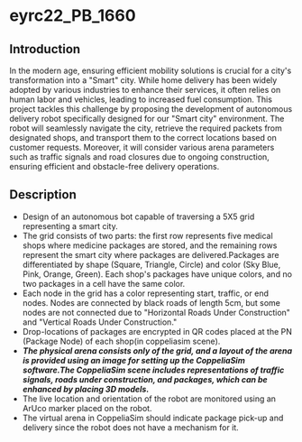 # eyrc22_PB_1660 
## Introduction
In the modern age, ensuring efficient mobility solutions is crucial for a city's transformation into a "Smart" city. While home delivery has been widely adopted by various industries to enhance their services, it often relies on human labor and vehicles, leading to increased fuel consumption. This project tackles this challenge by proposing the development of autonomous delivery robot specifically designed for our "Smart city" environment. The robot will seamlessly navigate the city, retrieve the required packets from designated shops, and transport them to the correct locations based on customer requests. Moreover, it will consider various arena parameters such as traffic signals and road closures due to ongoing construction, ensuring efficient and obstacle-free delivery operations.

## Description
- Design of an autonomous bot capable of traversing a 5X5 grid representing a smart city.
- The grid consists of two parts: the first row represents five medical shops where medicine packages are stored, and the remaining rows represent the smart city where packages are delivered.Packages are differentiated by shape (Square, Triangle, Circle) and color (Sky Blue, Pink, Orange, Green). Each shop's packages have unique colors, and no two packages in a cell have the same color.
- Each node in the grid has a color representing start, traffic, or end nodes. Nodes are connected by black roads of length 5cm, but some nodes are not connected due to "Horizontal Roads Under Construction" and "Vertical Roads Under Construction."
- Drop-locations of packages are encrypted in QR codes placed at the PN (Package Node) of each shop(in coppeliasim scene).
- ___The physical arena consists only of the grid, and a layout of the arena is provided using an image for setting up the CoppeliaSim software.The CoppeliaSim scene includes representations of traffic signals, roads under construction, and packages, which can be enhanced by placing 3D models.___
- The live location and orientation of the robot are monitored using an ArUco marker placed on the robot.
- The virtual arena in CoppeliaSim should indicate package pick-up and delivery since the robot does not have a mechanism for it.

